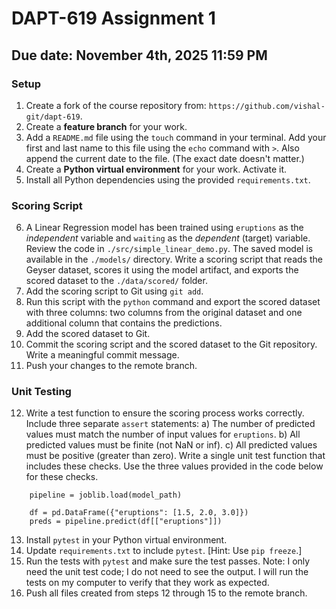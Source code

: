 # DAPT-619 Assignment 1
## Due date: November 4th, 2025 11:59 PM

### Setup
1. Create a fork of the course repository from: `https://github.com/vishal-git/dapt-619`.
2. Create a **feature branch** for your work. 
3. Add a `README.md` file using the `touch` command in your terminal. Add your first and last name to this file using the `echo` command with `>`. Also append the current date to the file. (The exact date doesn't matter.)
4. Create a **Python virtual environment** for your work. Activate it.
5. Install all Python dependencies using the provided `requirements.txt`.

### Scoring Script
6. A Linear Regression model has been trained using `eruptions` as the *independent* variable and `waiting` as the *dependent* (target) variable. Review the code in `./src/simple_linear_demo.py`. The saved model is available in the `./models/` directory.
Write a scoring script that reads the Geyser dataset, scores it using the model artifact, and exports the scored dataset to the `./data/scored/` folder.
7. Add the scoring script to Git using `git add`.
8. Run this script with the `python` command and export the scored dataset with three columns: two columns from the original dataset and one additional column that contains the predictions.
9. Add the scored dataset to Git.
10. Commit the scoring script and the scored dataset to the Git repository. Write a meaningful commit message.
11. Push your changes to the remote branch.

### Unit Testing
12. Write a test function to ensure the scoring process works correctly. Include three separate `assert` statements:
    a) The number of predicted values must match the number of input values for `eruptions`.
    b) All predicted values must be finite (not NaN or inf).
    c) All predicted values must be positive (greater than zero).
Write a single unit test function that includes these checks.
Use the three values provided in the code below for these checks.
```
    pipeline = joblib.load(model_path)

    df = pd.DataFrame({"eruptions": [1.5, 2.0, 3.0]})
    preds = pipeline.predict(df[["eruptions"]])
```
13. Install `pytest` in your Python virtual environment.
14. Update `requirements.txt` to include `pytest`. [Hint: Use `pip freeze`.]
15. Run the tests with `pytest` and make sure the test passes. Note: I only need the unit test code; I do not need to see the output. I will run the tests on my computer to verify that they work as expected.
16. Push all files created from steps 12 through 15 to the remote branch.